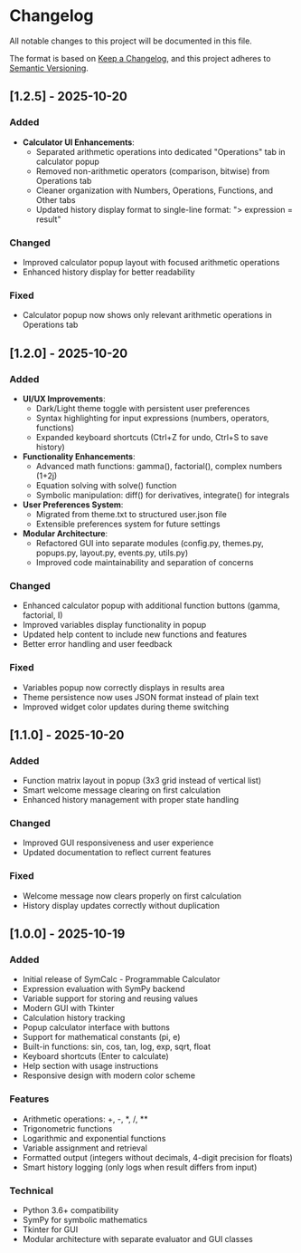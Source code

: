 # Changelog

All notable changes to this project will be documented in this file.

The format is based on [Keep a Changelog](https://keepachangelog.com/en/1.0.0/),
and this project adheres to [Semantic Versioning](https://semver.org/spec/v2.0.0.html).

## [1.2.5] - 2025-10-20

### Added

- **Calculator UI Enhancements**:
  - Separated arithmetic operations into dedicated "Operations" tab in calculator popup
  - Removed non-arithmetic operators (comparison, bitwise) from Operations tab
  - Cleaner organization with Numbers, Operations, Functions, and Other tabs
  - Updated history display format to single-line format: "> expression = result"

### Changed

- Improved calculator popup layout with focused arithmetic operations
- Enhanced history display for better readability

### Fixed

- Calculator popup now shows only relevant arithmetic operations in Operations tab

## [1.2.0] - 2025-10-20

### Added

- **UI/UX Improvements**:
  - Dark/Light theme toggle with persistent user preferences
  - Syntax highlighting for input expressions (numbers, operators, functions)
  - Expanded keyboard shortcuts (Ctrl+Z for undo, Ctrl+S to save history)
- **Functionality Enhancements**:
  - Advanced math functions: gamma(), factorial(), complex numbers (1+2j)
  - Equation solving with solve() function
  - Symbolic manipulation: diff() for derivatives, integrate() for integrals
- **User Preferences System**:
  - Migrated from theme.txt to structured user.json file
  - Extensible preferences system for future settings
- **Modular Architecture**:
  - Refactored GUI into separate modules (config.py, themes.py, popups.py, layout.py, events.py, utils.py)
  - Improved code maintainability and separation of concerns

### Changed

- Enhanced calculator popup with additional function buttons (gamma, factorial, I)
- Improved variables display functionality in popup
- Updated help content to include new functions and features
- Better error handling and user feedback

### Fixed

- Variables popup now correctly displays in results area
- Theme persistence now uses JSON format instead of plain text
- Improved widget color updates during theme switching

## [1.1.0] - 2025-10-20

### Added

- Function matrix layout in popup (3x3 grid instead of vertical list)
- Smart welcome message clearing on first calculation
- Enhanced history management with proper state handling

### Changed

- Improved GUI responsiveness and user experience
- Updated documentation to reflect current features

### Fixed

- Welcome message now clears properly on first calculation
- History display updates correctly without duplication

## [1.0.0] - 2025-10-19

### Added

- Initial release of SymCalc - Programmable Calculator
- Expression evaluation with SymPy backend
- Variable support for storing and reusing values
- Modern GUI with Tkinter
- Calculation history tracking
- Popup calculator interface with buttons
- Support for mathematical constants (pi, e)
- Built-in functions: sin, cos, tan, log, exp, sqrt, float
- Keyboard shortcuts (Enter to calculate)
- Help section with usage instructions
- Responsive design with modern color scheme

### Features

- Arithmetic operations: +, -, *, /, **
- Trigonometric functions
- Logarithmic and exponential functions
- Variable assignment and retrieval
- Formatted output (integers without decimals, 4-digit precision for floats)
- Smart history logging (only logs when result differs from input)

### Technical

- Python 3.6+ compatibility
- SymPy for symbolic mathematics
- Tkinter for GUI
- Modular architecture with separate evaluator and GUI classes
